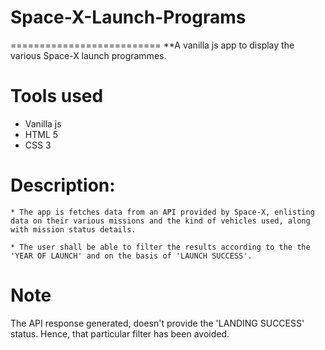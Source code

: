 # Space-X-Launch-Programs
==========================
   **A vanilla js app to display the various Space-X launch programmes. 

Tools used
==========

   * Vanilla js
   * HTML 5 
   * CSS 3

Description: 
============
  
    * The app is fetches data from an API provided by Space-X, enlisting data on their various missions and the kind of vehicles used, along with mission status details.
    
    * The user shall be able to filter the results according to the the 'YEAR OF LAUNCH' and on the basis of 'LAUNCH SUCCESS'.


Note
====
  
   The API response generated, doesn't provide the 'LANDING SUCCESS' status. Hence, that particular filter has been avoided.
